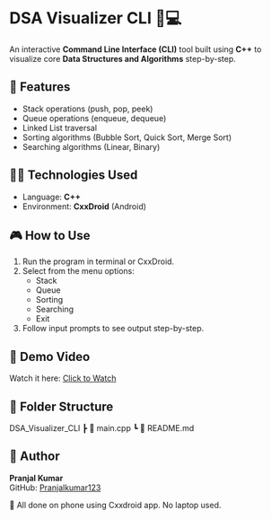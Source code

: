 # DSA Visualizer CLI 🧠💻

An interactive **Command Line Interface (CLI)** tool built using **C++** to visualize core **Data Structures and Algorithms** step-by-step.

## 🚀 Features
- Stack operations (push, pop, peek)
- Queue operations (enqueue, dequeue)
- Linked List traversal
- Sorting algorithms (Bubble Sort, Quick Sort, Merge Sort)
- Searching algorithms (Linear, Binary)

## 👨‍💻 Technologies Used
- Language: **C++**
- Environment: **CxxDroid** (Android)

## 🎮 How to Use
1. Run the program in terminal or CxxDroid.
2. Select from the menu options:
   - Stack
   - Queue
   - Sorting
   - Searching
   - Exit
3. Follow input prompts to see output step-by-step.

## 🎥 Demo Video
Watch it here: [Click to Watch](https://drive.google.com/file/d/1CttCSWMtrMx8PazPctumsqpNtBJ5rZXP/view?usp=drivesdk)

## 📂 Folder Structure
DSA_Visualizer_CLI ┣ 📄 main.cpp ┗ 📄 README.md

## 👤 Author
**Pranjal Kumar**  
GitHub: [Pranjalkumar123](https://github.com/Pranjalkumar123)

📱 All done on phone using Cxxdroid app. No laptop used.
